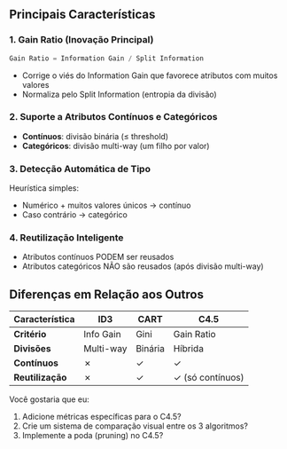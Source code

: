 

## Principais Características

### 1. **Gain Ratio** (Inovação Principal)
```python
Gain Ratio = Information Gain / Split Information
```
- Corrige o viés do Information Gain que favorece atributos com muitos valores
- Normaliza pelo Split Information (entropia da divisão)

### 2. **Suporte a Atributos Contínuos e Categóricos**
- **Contínuos**: divisão binária (≤ threshold)
- **Categóricos**: divisão multi-way (um filho por valor)

### 3. **Detecção Automática de Tipo**
Heurística simples:
- Numérico + muitos valores únicos → contínuo
- Caso contrário → categórico

### 4. **Reutilização Inteligente**
- Atributos contínuos PODEM ser reusados
- Atributos categóricos NÃO são reusados (após divisão multi-way)

## Diferenças em Relação aos Outros

| Característica | ID3 | CART | C4.5 |
|----------------|-----|------|------|
| **Critério** | Info Gain | Gini | Gain Ratio |
| **Divisões** | Multi-way | Binária | Híbrida |
| **Contínuos** | ✗ | ✓ | ✓ |
| **Reutilização** | ✗ | ✓ | ✓ (só contínuos) |

Você gostaria que eu:
1. Adicione métricas específicas para o C4.5?
2. Crie um sistema de comparação visual entre os 3 algoritmos?
3. Implemente a poda (pruning) no C4.5?